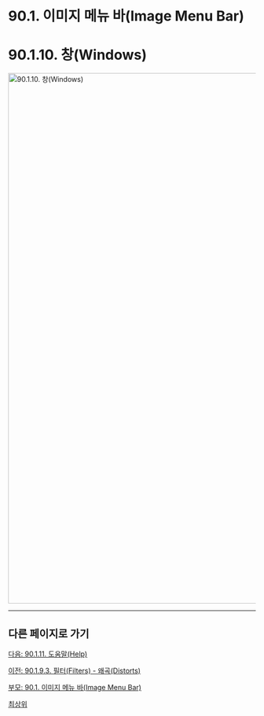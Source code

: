 # 90.1. 이미지 메뉴 바(Image Menu Bar)
# 90.1.10. 창(Windows)

<img width="1080" alt="90.1.10. 창(Windows)" environment="MacOS:Sonoma 14.2.1 GIMP 2.10.36" src="https://github.com/wonder13662/gimp/assets/15767104/5898f1cf-caac-4702-a2a8-eb6586d704fe">

***

## 다른 페이지로 가기

[다음: 90.1.11. 도움말(Help)](./90-01-11-help.md)

[이전: 90.1.9.3. 필터(Filters) - 왜곡(Distorts)](./90-01-09-filtersx-03-distorts.md)

[부모: 90.1. 이미지 메뉴 바(Image Menu Bar)](./90-01-00-image-menu-bar.md)

[최상위](./00-home.md)
